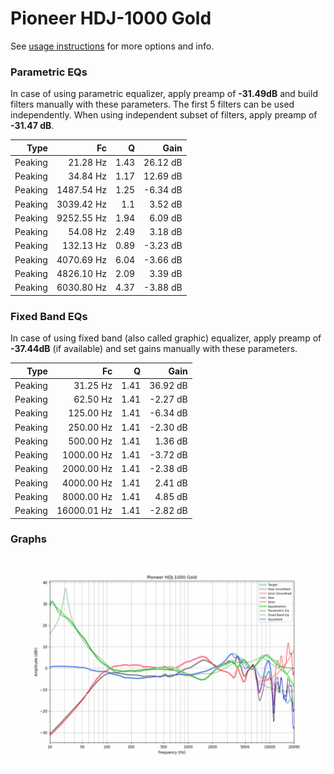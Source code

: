 # Pioneer HDJ-1000 Gold
See [usage instructions](https://github.com/jaakkopasanen/AutoEq#usage) for more options and info.

### Parametric EQs
In case of using parametric equalizer, apply preamp of **-31.49dB** and build filters manually
with these parameters. The first 5 filters can be used independently.
When using independent subset of filters, apply preamp of **-31.47 dB**.

| Type    | Fc         |    Q | Gain     |
|--------:|-----------:|-----:|---------:|
| Peaking | 21.28 Hz   | 1.43 | 26.12 dB |
| Peaking | 34.84 Hz   | 1.17 | 12.69 dB |
| Peaking | 1487.54 Hz | 1.25 | -6.34 dB |
| Peaking | 3039.42 Hz | 1.1  | 3.52 dB  |
| Peaking | 9252.55 Hz | 1.94 | 6.09 dB  |
| Peaking | 54.08 Hz   | 2.49 | 3.18 dB  |
| Peaking | 132.13 Hz  | 0.89 | -3.23 dB |
| Peaking | 4070.69 Hz | 6.04 | -3.66 dB |
| Peaking | 4826.10 Hz | 2.09 | 3.39 dB  |
| Peaking | 6030.80 Hz | 4.37 | -3.88 dB |

### Fixed Band EQs
In case of using fixed band (also called graphic) equalizer, apply preamp of **-37.44dB**
(if available) and set gains manually with these parameters.

| Type    | Fc          |    Q | Gain     |
|--------:|------------:|-----:|---------:|
| Peaking | 31.25 Hz    | 1.41 | 36.92 dB |
| Peaking | 62.50 Hz    | 1.41 | -2.27 dB |
| Peaking | 125.00 Hz   | 1.41 | -6.34 dB |
| Peaking | 250.00 Hz   | 1.41 | -2.30 dB |
| Peaking | 500.00 Hz   | 1.41 | 1.36 dB  |
| Peaking | 1000.00 Hz  | 1.41 | -3.72 dB |
| Peaking | 2000.00 Hz  | 1.41 | -2.38 dB |
| Peaking | 4000.00 Hz  | 1.41 | 2.41 dB  |
| Peaking | 8000.00 Hz  | 1.41 | 4.85 dB  |
| Peaking | 16000.01 Hz | 1.41 | -2.82 dB |

### Graphs
![](./Pioneer%20HDJ-1000%20Gold.png)